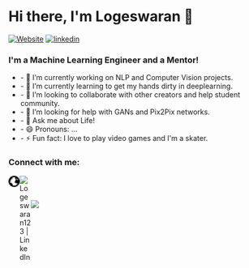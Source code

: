 <!--
**Logeswaran123/Logeswaran123** is a ✨ _special_ ✨ repository because its `README.md` (this file) appears on your GitHub profile.
-->


<h1 align='left'>
Hi there, I'm Logeswaran 👋
</h1>

[![Website](https://img.shields.io/website?label=Logeswaran+Website&style=for-the-badge&url=https%3A%2F%2Fcodestackr.com)](https://logeswaranofficial.com/)
[![linkedin](https://img.shields.io/badge/linkedin-%230077B5.svg?&style=for-the-badge&logo=linkedin&logoColor=white)](https://www.linkedin.com/in/logeswaran-sivakumar-466129165/)


### I'm a Machine Learning Engineer and a Mentor!

<p>
<ul>
  <li>- 🔭 I’m currently working on NLP and Computer Vision projects.</li>
  <li>- 🌱 I’m currently learning to get my hands dirty in deeplearning.</li>
  <li>- 👯 I’m looking to collaborate with other creators and help student community.</li>
  <li>- 🤔 I’m looking for help with GANs and Pix2Pix networks.</li>
  <li>- 💬 Ask me about Life! </li>
  <li>- 😄 Pronouns: ...</li>
  <li>- ⚡ Fun fact: I love to play video games and I'm a skater.</li>
</ul>
</p>

### Connect with me:

[<img align="left" alt="logeswaranofficial.com" width="22px" src="https://raw.githubusercontent.com/iconic/open-iconic/master/svg/globe.svg" />][website]
[<img align="left" alt="Logeswaran123 | LinkedIn" width="22px" src="https://cdn.jsdelivr.net/npm/simple-icons@v3/icons/linkedin.svg" />][linkedin]
<br>
<br>

<p align='left'>
  <a href="#"><img src="https://github-readme-stats.vercel.app/api?username=Logeswaran123&show_icons=true&count_private=true&theme=dark" width="350"></a>
</p>





[website]: https://logeswaranofficial.com/
[linkedin]: https://www.linkedin.com/in/logeswaran-sivakumar-466129165/
